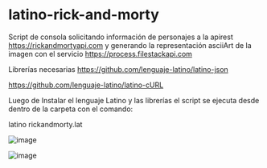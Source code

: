 # latino-rick-and-morty
Script de consola solicitando información de personajes a la apirest https://rickandmortyapi.com y generando la representación asciiArt de la imagen con el servicio https://process.filestackapi.com 


Librerías necesarias 
https://github.com/lenguaje-latino/latino-json 

https://github.com/lenguaje-latino/latino-cURL

Luego de Instalar el lenguaje Latino y las librerías el script se ejecuta desde dentro de la carpeta con el comando: 

latino rickandmorty.lat

![image](https://user-images.githubusercontent.com/7403470/128113491-8749bd4f-924f-4c2d-92b4-c1b1fa5250ba.png)


![image](https://user-images.githubusercontent.com/7403470/128113561-d79df7cf-455e-4c56-8664-791aeb0a691e.png)
